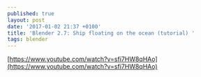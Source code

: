 ```yaml
---
published: true
layout: post
date: '2017-01-02 21:37 +0100'
title: 'Blender 2.7: Ship floating on the ocean (tutorial) '
tags: blender
---
```

[https://www.youtube.com/watch?v=sfi7HW8qHAo](https://www.youtube.com/watch?v=sfi7HW8qHAo)
